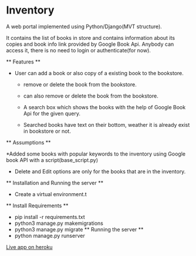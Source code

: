 #  Inventory 

A web portal implemented using Python/Django(MVT structure).

It contains the list of books in store and contains information about its copies and book info link provided by Google Book Api. Anybody can access it, there is no need to login or authenticate(for now).

** Features **
* User can add a book or also copy of a existing book to the bookstore.

  * remove or delete the book from the bookstore.

  * can also remove or delete the book from the bookstore.
  
  * A search box which shows the books with the help of Google Book Api for the given query.
  
  * Searched books have text on their bottom, weather it is already exist in bookstore or not.
  
 ** Assumptions **
 
  *Added some books with popular keywords to the inventory using Google book API with a script(base_script.py)
  
  * Delete and Edit options are only for the books that are in the inventory.
  
 ** Installation and Running the server **
 * Create a virtual environment.t
 
** Install Requirements **
  * pip install -r requirements.txt
  * python3 manage.py makemigrations
  * python3 manage.py migrate
** Running the server **
 * python manage.py runserver
 
    
 [Live app on heroku](https://limitless-ravine-32971.herokuapp.com/googlebooks/)
  

 
  
